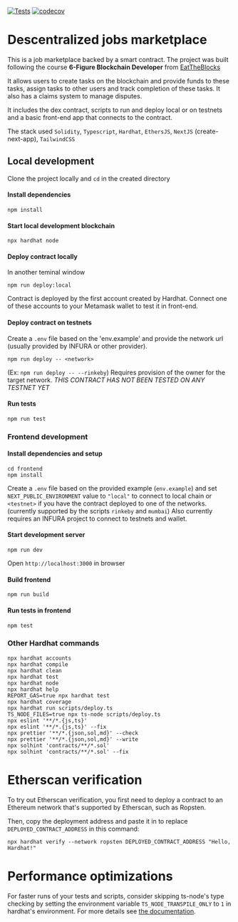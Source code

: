 [![Tests](https://github.com/bnenu/dask/actions/workflows/tests.yml/badge.svg)](https://github.com/bnenu/dask/actions/workflows/tests.yml)
[![codecov](https://codecov.io/gh/bnenu/dask/branch/main/graph/badge.svg?token=JNZH40U6FC)](https://codecov.io/gh/bnenu/dask)

# Descentralized jobs marketplace

This is a job marketplace backed by a smart contract.
The project was built following the course **6-Figure Blockchain Developer**
from [EatTheBlocks](https://eattheblocks.com)

It allows users to create tasks on the blockchain and provide funds to these
tasks, assign tasks to other users and track completion of these tasks. It also
has a claims system to manage disputes.

It includes the dex contract, scripts to run and deploy local or on testnets and a basic front-end app that connects to the contract.

The stack used `Solidity`, `Typescript`, `Hardhat`, `EthersJS`, `NextJS` (create-next-app), `TailwindCSS`

## Local development

Clone the project locally and `cd` in the created directory


#### Install dependencies
```
npm install
```

#### Start local development blockchain
```
npx hardhat node

```

#### Deploy contract locally
In another teminal window
```
npm run deploy:local
```
Contract is deployed by the first account created by Hardhat. Connect one of these accounts to your Metamask wallet to test it in front-end.

<!-- Seed your contract with data locally for development -->
<!-- ``` -->
<!-- npm run seed -->
<!-- ``` -->

#### Deploy contract on testnets

Create a `.env` file based on the 'env.example' and provide the network url
(usually provided by INFURA or other provider).

```
npm run deploy -- <network>
```
(Ex: `npm run deploy -- --rinkeby`)
Requires provision of the owner for the target network.
*THIS CONTRACT HAS NOT BEEN TESTED ON ANY TESTNET YET*

#### Run tests
```
npm run test
```

### Frontend development

#### Install dependencies and setup
```
cd frontend
npm install
```

Create a `.env` file based on the provided example (`env.example`) and set `NEXT_PUBLIC_ENVIRONMENT` value to `"local"` to connect to local chain or `<testnet>` if you have the contract deployed to one of the networks. (currently supported by the scripts `rinkeby` and `mumbai`)
Also currently requires an INFURA project to connect to testnets and wallet.


#### Start development server
```
npm run dev
```
Open `http://localhost:3000` in browser


#### Build frontend
```
npm run build
```

#### Run tests in frontend
```
npm test
```

### Other Hardhat commands

```shell
npx hardhat accounts
npx hardhat compile
npx hardhat clean
npx hardhat test
npx hardhat node
npx hardhat help
REPORT_GAS=true npx hardhat test
npx hardhat coverage
npx hardhat run scripts/deploy.ts
TS_NODE_FILES=true npx ts-node scripts/deploy.ts
npx eslint '**/*.{js,ts}'
npx eslint '**/*.{js,ts}' --fix
npx prettier '**/*.{json,sol,md}' --check
npx prettier '**/*.{json,sol,md}' --write
npx solhint 'contracts/**/*.sol'
npx solhint 'contracts/**/*.sol' --fix
```

# Etherscan verification

To try out Etherscan verification, you first need to deploy a contract to an Ethereum network that's supported by Etherscan, such as Ropsten.

Then, copy the deployment address and paste it in to replace `DEPLOYED_CONTRACT_ADDRESS` in this command:

```shell
npx hardhat verify --network ropsten DEPLOYED_CONTRACT_ADDRESS "Hello, Hardhat!"
```

# Performance optimizations

For faster runs of your tests and scripts, consider skipping ts-node's type checking by setting the environment variable `TS_NODE_TRANSPILE_ONLY` to `1` in hardhat's environment. For more details see [the documentation](https://hardhat.org/guides/typescript.html#performance-optimizations).
